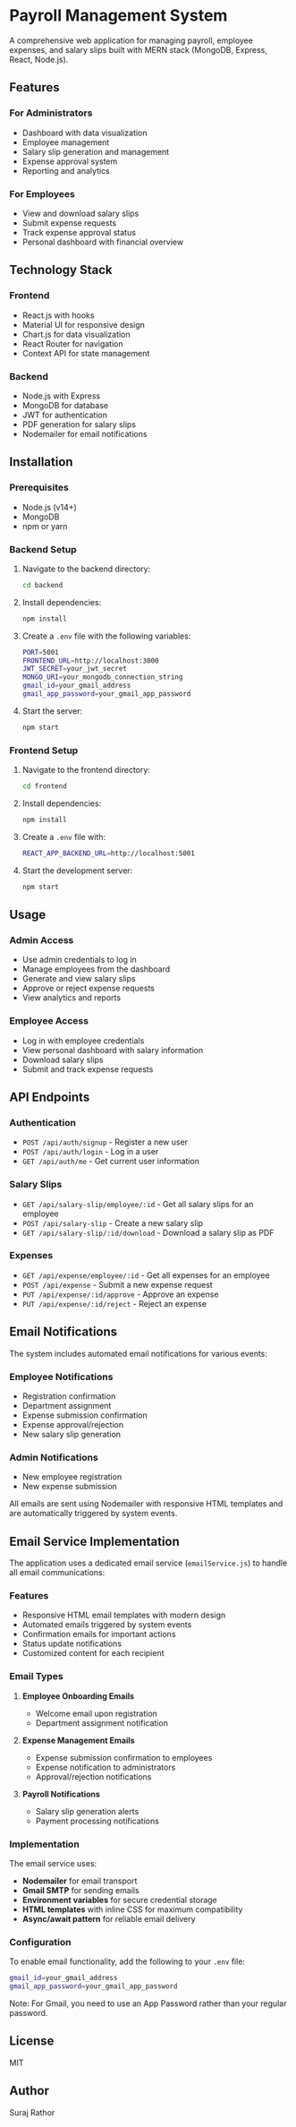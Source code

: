 # Payroll Management System

A comprehensive web application for managing payroll, employee expenses, and salary slips built with MERN stack (MongoDB, Express, React, Node.js).

## Features

### For Administrators

- Dashboard with data visualization
- Employee management
- Salary slip generation and management
- Expense approval system
- Reporting and analytics

### For Employees

- View and download salary slips
- Submit expense requests
- Track expense approval status
- Personal dashboard with financial overview

## Technology Stack

### Frontend

- React.js with hooks
- Material UI for responsive design
- Chart.js for data visualization
- React Router for navigation
- Context API for state management

### Backend

- Node.js with Express
- MongoDB for database
- JWT for authentication
- PDF generation for salary slips
- Nodemailer for email notifications

## Installation

### Prerequisites

- Node.js (v14+)
- MongoDB
- npm or yarn

### Backend Setup

1. Navigate to the backend directory:

   ```bash
   cd backend
   ```

2. Install dependencies:

   ```bash
   npm install
   ```

3. Create a `.env` file with the following variables:

   ```bash
   PORT=5001
   FRONTEND_URL=http://localhost:3000
   JWT_SECRET=your_jwt_secret
   MONGO_URI=your_mongodb_connection_string
   gmail_id=your_gmail_address
   gmail_app_password=your_gmail_app_password
   ```

4. Start the server:

   ```bash
   npm start
   ```

### Frontend Setup

1. Navigate to the frontend directory:

   ```bash
   cd frontend
   ```

2. Install dependencies:

   ```bash
   npm install
   ```

3. Create a `.env` file with:

   ```bash
   REACT_APP_BACKEND_URL=http://localhost:5001
   ```

4. Start the development server:

   ```bash
   npm start
   ```

## Usage

### Admin Access

- Use admin credentials to log in
- Manage employees from the dashboard
- Generate and view salary slips
- Approve or reject expense requests
- View analytics and reports

### Employee Access

- Log in with employee credentials
- View personal dashboard with salary information
- Download salary slips
- Submit and track expense requests

## API Endpoints

### Authentication

- `POST /api/auth/signup` - Register a new user
- `POST /api/auth/login` - Log in a user
- `GET /api/auth/me` - Get current user information

### Salary Slips

- `GET /api/salary-slip/employee/:id` - Get all salary slips for an employee
- `POST /api/salary-slip` - Create a new salary slip
- `GET /api/salary-slip/:id/download` - Download a salary slip as PDF

### Expenses

- `GET /api/expense/employee/:id` - Get all expenses for an employee
- `POST /api/expense` - Submit a new expense request
- `PUT /api/expense/:id/approve` - Approve an expense
- `PUT /api/expense/:id/reject` - Reject an expense

## Email Notifications

The system includes automated email notifications for various events:

### Employee Notifications

- Registration confirmation
- Department assignment
- Expense submission confirmation
- Expense approval/rejection
- New salary slip generation

### Admin Notifications

- New employee registration
- New expense submission

All emails are sent using Nodemailer with responsive HTML templates and are automatically triggered by system events.

## Email Service Implementation

The application uses a dedicated email service (`emailService.js`) to handle all email communications:

### Features

- Responsive HTML email templates with modern design
- Automated emails triggered by system events
- Confirmation emails for important actions
- Status update notifications
- Customized content for each recipient

### Email Types

1. **Employee Onboarding Emails**
   - Welcome email upon registration
   - Department assignment notification

2. **Expense Management Emails**
   - Expense submission confirmation to employees
   - Expense notification to administrators
   - Approval/rejection notifications

3. **Payroll Notifications**
   - Salary slip generation alerts
   - Payment processing notifications

### Implementation

The email service uses:

- **Nodemailer** for email transport
- **Gmail SMTP** for sending emails
- **Environment variables** for secure credential storage
- **HTML templates** with inline CSS for maximum compatibility
- **Async/await pattern** for reliable email delivery

### Configuration

To enable email functionality, add the following to your `.env` file:

```bash
gmail_id=your_gmail_address
gmail_app_password=your_gmail_app_password
```

Note: For Gmail, you need to use an App Password rather than your regular password.

## License

MIT

## Author

Suraj Rathor
